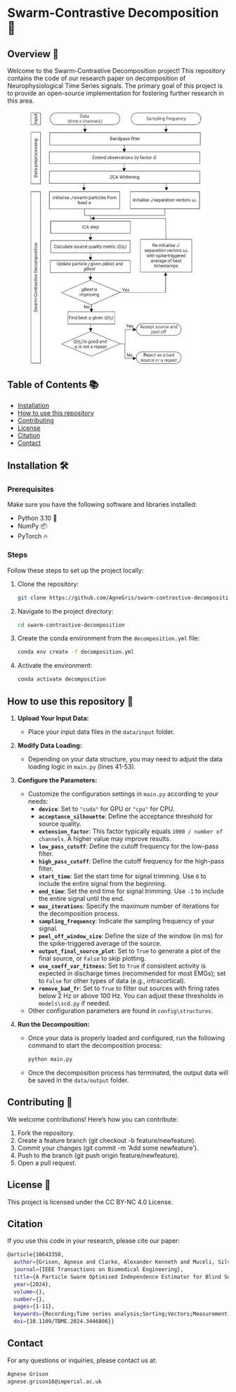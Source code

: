 # Swarm-Contrastive Decomposition 🧠

## Overview 📝
Welcome to the Swarm-Contrastive Decomposition project! This repository contains the code of our research paper on decomposition of Neurophysiological Time Series signals. The primary goal of this project is to provide an open-source implementation for fostering further research in this area.
<div align="center">
    <img src="images/pipeline.png" alt="Pipeline" width="400"/>
</div>

## Table of Contents 📚
- [Installation](#installation)
- [How to use this repository](#howtousetherepo)
- [Contributing](#contributing)
- [License](#license)
- [Citation](#citation)
- [Contact](#contact)

## Installation 🛠️

### Prerequisites
Make sure you have the following software and libraries installed:
- Python 3.10 🐍
- NumPy 📦
- PyTorch 🔥

### Steps
Follow these steps to set up the project locally:

1. Clone the repository:
    ```sh
    git clone https://github.com/AgneGris/swarm-contrastive-decomposition
    ```
2. Navigate to the project directory:
    ```sh
    cd swarm-contrastive-decomposition
    ```
3. Create the conda environment from the `decomposition.yml` file:
    ```sh
    conda env create -f decomposition.yml
    ```
4. Activate the environment:
    ```sh
    conda activate decomposition
    ```

## How to use this repository 🚀
1. **Upload Your Input Data:**
   - Place your input data files in the `data/input` folder.

2. **Modify Data Loading:**
   - Depending on your data structure, you may need to adjust the data loading logic in `main.py` (lines 41-53).

3. **Configure the Parameters:**
   - Customize the configuration settings in `main.py` according to your needs:
     - **`device`**: Set to `"cuda"` for GPU or `"cpu"` for CPU.
     - **`acceptance_silhouette`**: Define the acceptance threshold for source quality.
     - **`extension_factor`**: This factor typically equals `1000 / number of channels`. A higher value may improve results.
     - **`low_pass_cutoff`**: Define the cutoff frequency for the low-pass filter.
     - **`high_pass_cutoff`**: Define the cutoff frequency for the high-pass filter.
     - **`start_time`**: Set the start time for signal trimming. Use `0` to include the entire signal from the beginning.
     - **`end_time`**: Set the end time for signal trimming. Use `-1` to include the entire signal until the end.
     - **`max_iterations`**: Specify the maximum number of iterations for the decomposition process.
     - **`sampling_frequency`**: Indicate the sampling frequency of your signal.
     - **`peel_off_window_size`**: Define the size of the window (in ms) for the spike-triggered average of the source.
     - **`output_final_source_plot`**: Set to `True` to generate a plot of the final source, or `False` to skip plotting.
     - **`use_coeff_var_fitness`**: Set to `True` if consistent activity is expected in discharge times (recommended for most EMGs); set to `False` for other types of data (e.g., intracortical).
     - **`remove_bad_fr`**: Set to `True` to filter out sources with firing rates below 2 Hz or above 100 Hz. You can adjust these thresholds in `models\scd.py` if needed.
   - Other configuration parameters are found in `config\structures`. 

4. **Run the Decomposition:**
   - Once your data is properly loaded and configured, run the following command to start the decomposition process:
     ```bash
     python main.py
     ``` 
   - Once the decomposition process has terminated, the output data will be saved in the `data/output` folder.

## Contributing 🤝
We welcome contributions! Here’s how you can contribute:

1. Fork the repository.
2. Create a feature branch (git checkout -b feature/newfeature).
3. Commit your changes (git commit -m 'Add some newfeature').
4. Push to the branch (git push origin feature/newfeature).
5. Open a pull request.

## License 📜
This project is licensed under the CC BY-NC 4.0 License.

## Citation

If you use this code in your research, please cite our paper:

```sh
@article{10643350,
  author={Grison, Agnese and Clarke, Alexander Kenneth and Muceli, Silvia and Ibáñez, Jaime and Kundu, Aritra and Farina, Dario},
  journal={IEEE Transactions on Biomedical Engineering}, 
  title={A Particle Swarm Optimised Independence Estimator for Blind Source Separation of Neurophysiological Time Series}, 
  year={2024},
  volume={},
  number={},
  pages={1-11},
  keywords={Recording;Time series analysis;Sorting;Vectors;Measurement;Electrodes;Probes;Independent component analysis;particle swarm optimisation;blind source separation;intramuscular electromyography;intracortical recording},
  doi={10.1109/TBME.2024.3446806}}

```

## Contact

For any questions or inquiries, please contact us at:
```sh
Agnese Grison
agnese.grison16@imperial.ac.uk
```